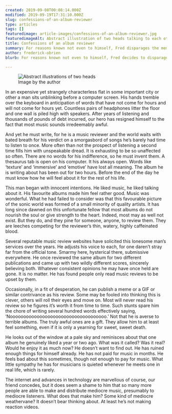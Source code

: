 ```yaml
---
created: 2019-09-08T00:08:14.000Z
modified: 2019-09-19T17:31:10.000Z
slug: confessions-of-an-album-reviewer
type: articles
tags: []
featuredimage: article-images/confessions-of-an-album-reviewer.jpg
featuredimageAlt: Abstract illustration of two heads talking to each other
title: Confessions of an album reviewer
summary: For reasons known not even to himself, Fred disparages the memory of George Orwell’s essay ‘Confessions of a Book Reviewer’
author: frederick-obrien
blurb: For reasons known not even to himself, Fred decides to disparage the memory of George Orwell's essay 'Confessions of a Book Reviewer'.

---
```


<figure class="wide">
  <img src="article-images/confessions-of-an-album-reviewer.jpg" alt="Abstract illustrations of two heads" />
  <figcaption>Image by the author</figcaption>
</figure>

In an expensive yet strangely characterless flat in some important city or other a man sits unblinking before a computer screen. His hands tremble over the keyboard in anticipation of words that have not come for hours and will not come for hours yet. Countless pairs of headphones litter the floor and one wall is piled high with speakers. After years of listening and thousands of pounds of debt incurred, our hero has resigned himself to the fact that most music sounds irredeemably awful.

And yet he must write, for he is a music reviewer and the world waits with bated breath for his verdict on a smorgasbord of songs he’s barely had time to listen to once. More often than not the prospect of listening a second time fills him with unspeakable dread. It is exhausting to be so unaffected so often. There are no words for his indifference, so he must invent them. A thesaurus tab is open on his computer. It his always open. Words like ‘texture’ and ‘immersive’ and ‘emotive’ have lost all meaning. The album he is writing about has been out for two hours. Before the end of the day he must know how he will feel about it for the rest of his life.

This man began with innocent intentions. He liked music, he liked talking about it. His favourite albums made him feel rather good. Music was wonderful. What he had failed to consider was that this favourable picture of the sonic world was formed of a small minority of quality artists. It has long since dawned on this unfortunate fellow that most albums do not nourish the soul or give strength to the heart. Indeed, most may as well not exist. But they do, and they pine for someone, anyone, to review them. They are leeches competing for the reviewer’s thin, watery, highly caffeinated blood.

Several reputable music review websites have solicited this lonesome man’s services over the years. He adjusts his voice to each, for one daren’t stray far from the official tone. Smarmy here, hysterical there, submissive everywhere. He once reviewed the same album for two different publications and came up with two wildly different scores, sincerely believing both. Whatever consistent opinions he may have once held are gone. It is no matter. He has found people only read music reviews to be upset by them.

Occasionally, in a fit of desperation, he can publish a meme or a GIF or similar contrivance as his review. Some may be fooled into thinking this is clever, others will roll their eyes and move on. Most will never read his review so he figures it’s worth it from time to time. Such stunts spare him the chore of writing several hundred words effectively saying, ‘Noooooooooooooooooooooooooooooooooooo.’ Not that he is averse to terrible albums. The truly awful ones are a gift. They allow him to at least feel something, even if it is only a yearning for sweet, sweet death.

He looks out of the window at a pale sky and reminisces about that one album he genuinely liked a year or two ago. What was it called? Was it real? Would he enjoy it as much now? He doesn’t want to find out. He has ruined enough things for himself already. He has not paid for music in months. He feels bad about this sometimes, though not enough to pay for music. What little sympathy he has for musicians is quieted whenever he meets one in real life, which is rarely.

The internet and advances in technology are marvellous of course, our friend concedes, but it does seem a shame to him that so many more people are able to make and distribute mediocre music, presumably to mediocre listeners. What does that make him? Some kind of mediocre weathervane? It doesn’t bear thinking about. At least he’s not making reaction videos.